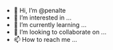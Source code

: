 - 👋 Hi, I’m @penalte
- 👀 I’m interested in ...
- 🌱 I’m currently learning ...
- 💞️ I’m looking to collaborate on ...
- 📫 How to reach me ...

<!---
penalte/penalte is a ✨ special ✨ repository because its `README.md` (this file) appears on your GitHub profile.
You can click the Preview link to take a look at your changes.
--->
